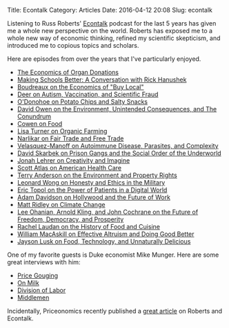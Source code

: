 Title: Econtalk
Category: Articles
Date: 2016-04-12 20:08
Slug: econtalk

Listening to Russ Roberts' <a href="http://www.econtalk.org/">Econtalk</a> podcast for the last 5 years has given me a whole new perspective on the world. Roberts has exposed me to a whole new way of economic thinking, refined my scientific skepticism, and introduced me to copious topics and scholars.

Here are episodes from over the years that I've particularly enjoyed.

* [The Economics of Organ Donations](http://www.econtalk.org/archives/2006/06/the_economics_o_4.html)
* [Making Schools Better: A Conversation with Rick Hanushek](http://www.econtalk.org/archives/2006/07/hanushek_on_edu.html)
* [Boudreaux on the Economics of "Buy Local"](http://www.econtalk.org/archives/2007/04/boudreaux_on_th.html)
* [Deer on Autism, Vaccination, and Scientific Fraud](http://www.econtalk.org/archives/2011/01/deer_on_autism.html)
* [O'Donohoe on Potato Chips and Salty Snacks](http://www.econtalk.org/archives/2011/08/odonohoe_on_pot.html)
* [David Owen on the Environment, Unintended Consequences, and The Conundrum](http://www.econtalk.org/archives/2012/02/david_owen_on_t.html)
* [Cowen on Food](http://www.econtalk.org/archives/2012/04/cowen_on_food.html)
* [Lisa Turner on Organic Farming](http://www.econtalk.org/archives/2012/12/lisa_turner_on.html)
* [Narlikar on Fair Trade and Free Trade](http://www.econtalk.org/archives/2013/07/narlikar_on_fai.html)
* [Velasquez-Manoff on Autoimmune Disease, Parasites, and Complexity](http://www.econtalk.org/archives/2014/03/velasquez-manof.html)
* [David Skarbek on Prison Gangs and the Social Order of the Underworld](http://www.econtalk.org/archives/2015/03/david_skarbek_o.html)
* [Jonah Lehrer on Creativity and Imagine](http://www.econtalk.org/archives/2012/06/jonah_lehrer_on.html)
* [Scott Atlas on American Health Care](http://www.econtalk.org/archives/2012/07/scott_atlas_on.html)
* [Terry Anderson on the Environment and Property Rights](http://www.econtalk.org/archives/2014/08/terry_anderson.html)
* [Leonard Wong on Honesty and Ethics in the Military](http://www.econtalk.org/archives/2015/04/leonard_wong_on.html)
* [Eric Topol on the Power of Patients in a Digital World](http://www.econtalk.org/archives/2015/05/eric_topol_on_t.html)
* [Adam Davidson on Hollywood and the Future of Work](http://www.econtalk.org/archives/2015/06/adam_davidson_o_1.html)
* [Matt Ridley on Climate Change](http://www.econtalk.org/archives/2015/06/matt_ridley_on.html)
* [Lee Ohanian, Arnold Kling, and John Cochrane on the Future of Freedom, Democracy, and Prosperity](http://www.econtalk.org/archives/2015/07/lee_ohanian_arn.html)
* [Rachel Laudan on the History of Food and Cuisine](http://www.econtalk.org/archives/2015/08/rachel_laudan_o.html)
* [William MacAskill on Effective Altruism and Doing Good Better](http://www.econtalk.org/archives/2015/09/william_macaski.html)
* [Jayson Lusk on Food, Technology, and Unnaturally Delicious](http://www.econtalk.org/archives/2016/03/jayson_lusk_on.html)

One of my favorite guests is Duke economist Mike Munger. Here are some great interviews with him:

* [Price Gouging](http://www.econtalk.org/archives/2007/01/munger_on_price_1.html)
* [On Milk](http://www.econtalk.org/archives/2013/09/munger_on_milk.html)
* [Division of Labor](http://www.econtalk.org/archives/2007/04/mike_munger_on.html)
* [Middlemen](http://www.econtalk.org/archives/2008/10/munger_on_middl.html)

Incidentally, Priceonomics recently published a [great article](http://priceonomics.com/russ-roberts-and-the-quest-to-make-economics/) on Roberts and Econtalk.